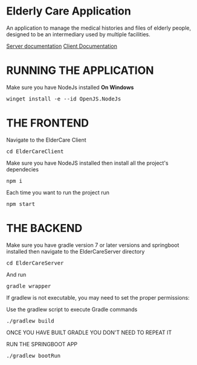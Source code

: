 # Elderly Care Application

An application to manage the medical histories and files of elderly people, designed to be an intermediary used by multiple facilities.

[Server documentation](./doc)
[Client Documentation](./ElderCareClient/README.md)

# RUNNING THE APPLICATION

Make sure you have NodeJs installed
**On Windows**
<pre>winget install -e --id OpenJS.NodeJs</pre>

# **THE FRONTEND**
Navigate to the ElderCare Client
<pre>cd ElderCareClient</pre>

Make sure you have NodeJS installed then install all the project's dependecies
<pre>npm i</pre>

Each time you want to run the project run
<pre>npm start</pre>

# **THE BACKEND**

Make sure you have gradle version 7 or later versions and springboot installed then navigate to the ElderCareServer directory
<pre>cd ElderCareServer</pre>


And run
<pre>gradle wrapper</pre>


If gradlew is not executable, you may need to set the proper permissions:


Use the gradlew script to execute Gradle commands
<pre>./gradlew build</pre>


ONCE YOU HAVE BUILT GRADLE YOU DON'T NEED TO REPEAT IT


RUN THE SPRINGBOOT APP
<pre>./gradlew bootRun</pre>

